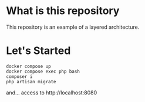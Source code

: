 # What is this repository
This repository is an example of a layered architecture.

# Let's Started
```
docker compose up
docker compose exec php bash
composer i
php artisan migrate
```
and... access to http://localhost:8080